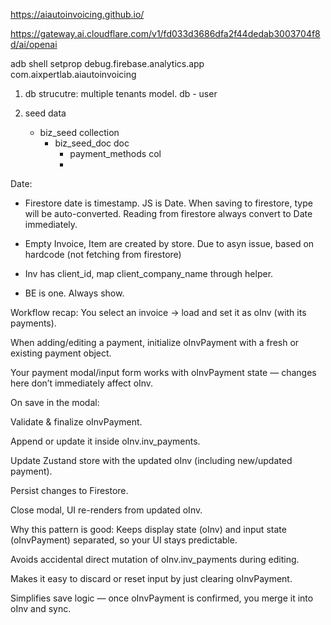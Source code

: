 https://aiautoinvoicing.github.io/

https://gateway.ai.cloudflare.com/v1/fd033d3686dfa2f44dedab3003704f8d/ai/openai

adb shell setprop debug.firebase.analytics.app com.aixpertlab.aiautoinvoicing

1. db strucutre:
    multiple tenants model. db - user 

2. seed data
    - biz_seed collection
        - biz_seed_doc doc
            - payment_methods col
            - 


Date:
- Firestore date is timestamp. JS is Date. When saving to firestore, type will be auto-converted. Reading from firestore always convert to Date immediately.


- Empty Invoice, Item are created by store. Due to asyn issue, based on hardcode (not fetching from firestore)
- Inv has client_id, map client_company_name through helper.
- BE is one. Always show.

Workflow recap:
You select an invoice → load and set it as oInv (with its payments).

When adding/editing a payment, initialize oInvPayment with a fresh or existing payment object.

Your payment modal/input form works with oInvPayment state — changes here don’t immediately affect oInv.

On save in the modal:

Validate & finalize oInvPayment.

Append or update it inside oInv.inv_payments.

Update Zustand store with the updated oInv (including new/updated payment).

Persist changes to Firestore.

Close modal, UI re-renders from updated oInv.

Why this pattern is good:
Keeps display state (oInv) and input state (oInvPayment) separated, so your UI stays predictable.

Avoids accidental direct mutation of oInv.inv_payments during editing.

Makes it easy to discard or reset input by just clearing oInvPayment.

Simplifies save logic — once oInvPayment is confirmed, you merge it into oInv and sync.